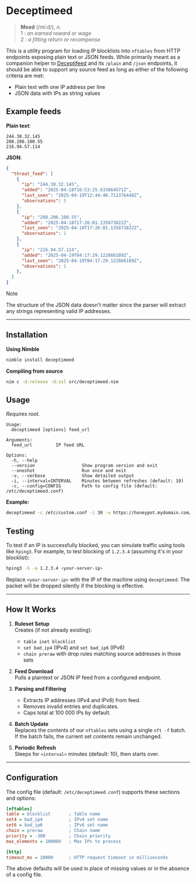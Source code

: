 # Deceptimeed

> **Meed** (/miːd/), *n.*\
> 1 : *an earned reward or wage*\
> 2 : *a fitting return or recompense*

This is a utility program for loading IP blocklists into `nftables` from HTTP endpoints exposing plain text or JSON feeds. While primarily meant as a companion helper to [Deceptifeed](https://github.com/r-smith/deceptifeed) and its `/plain` and `/json` endpoints, it should be able to support any source feed as long as either of the following criteria are met:

- Plain text with one IP address per line
- JSON data with IPs as string values

## Example feeds

**Plain text**:

```plain
244.38.32.145
208.206.100.55
216.94.57.114
```

**JSON**:

```json
{
  "threat_feed": [
    {
      "ip": "244.38.32.145",
      "added": "2025-04-18T16:53:25.633864571Z",
      "last_seen": "2025-04-19T12:44:40.711376448Z",
      "observations": 5
    },
    {
      "ip": "208.206.100.55",
      "added": "2025-04-18T17:26:01.135873822Z",
      "last_seen": "2025-04-18T17:26:01.135873822Z",
      "observations": 1
    },
    {
      "ip": "216.94.57.114",
      "added": "2025-04-19T04:17:29.122866189Z",
      "last_seen": "2025-04-19T04:17:29.122866189Z",
      "observations": 1
    },
  ]
}
```

> [!NOTE]
> The structure of the JSON data doesn't matter since the parser will extract any strings representing valid IP addresses.

______________________________________________________________________

## Installation

**Using Nimble**

```bash
nimble install deceptimeed
```

**Compiling from source**

```bash
nim c -d:release -d:ssl src/deceptimeed.nim
```

## Usage

*Requires root.*

```plain
Usage:
  deceptimeed [options] feed_url

Arguments:
  feed_url         IP feed URL

Options:
  -h, --help
  --version                  Show program version and exit
  --oneshot                  Run once and exit
  -v, --verbose              Show detailed output
  -i, --interval=INTERVAL    Minutes between refreshes (default: 10)
  -c, --config=CONFIG        Path to config file (default: /etc/deceptimeed.conf)
```

**Example:**

```bash
deceptimeed -c /etc/custom.conf -i 30 -v https://honeypot.mydomain.com/plain
```

## Testing

To test if an IP is successfully blocked, you can simulate traffic using tools like `hping3`. For example, to test blocking of `1.2.3.4` (assuming it's in your blocklist):

```bash
hping3 -S -a 1.2.3.4 <your-server-ip>
```

Replace `<your-server-ip>` with the IP of the machine using `deceptimeed`. The packet will be dropped silently if the blocking is effective.

______________________________________________________________________

## How It Works

1. **Ruleset Setup**\
   Creates (if not already existing):

   - `table inet blocklist`
   - `set bad_ip4` (IPv4) and `set bad_ip6` (IPv6)
   - `chain preraw` with drop rules matching source addresses in those sets

1. **Feed Download**\
   Pulls a plaintext or JSON IP feed from a configured endpoint.

1. **Parsing and Filtering**

   - Extracts IP addresses (IPv4 and IPv6) from feed.
   - Removes invalid entries and duplicates.
   - Caps total at 100 000 IPs by default.

1. **Batch Update**\
   Replaces the contents of our `nftables` sets using a single `nft -f` batch.\
   If the batch fails, the current set contents remain unchanged.

1. **Periodic Refresh**\
   Sleeps for `<interval>` minutes (default: 10), then starts over.

______________________________________________________________________

## Configuration

The config file (default: `/etc/deceptimeed.conf`) supports these sections and options:

```ini
[nftables]
table = blocklist       ; Table name
set4 = bad_ip4          ; IPv4 set name  
set6 = bad_ip6          ; IPv6 set name
chain = preraw          ; Chain name
priority = -300         ; Chain priority
max_elements = 100000   ; Max IPs to process

[http]
timeout_ms = 10000      ; HTTP request timeout in milliseconds
```

The above defaults will be used in place of missing values or in the absence of a config file.
